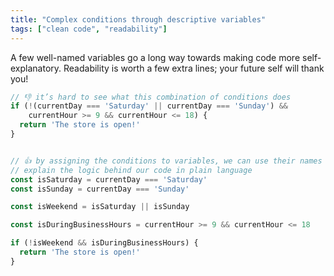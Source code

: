 ```yaml
---
title: "Complex conditions through descriptive variables"
tags: ["clean code", "readability"]
---
```

A few well-named variables go a long way towards making code more self-explanatory. Readability is worth a few extra lines; your future self will thank you!

```js
// 👎 it’s hard to see what this combination of conditions does
if (!(currentDay === 'Saturday' || currentDay === 'Sunday') &&
    currentHour >= 9 && currentHour <= 18) {
  return 'The store is open!'
}


// 👍 by assigning the conditions to variables, we can use their names to
// explain the logic behind our code in plain language
const isSaturday = currentDay === 'Saturday'
const isSunday = currentDay === 'Sunday'

const isWeekend = isSaturday || isSunday

const isDuringBusinessHours = currentHour >= 9 && currentHour <= 18

if (!isWeekend && isDuringBusinessHours) {
  return 'The store is open!'
}
```
